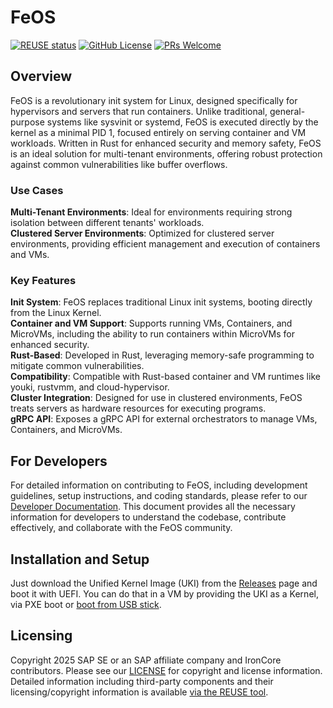 # FeOS

[![REUSE status](https://api.reuse.software/badge/github.com/ironcore-dev/FeOS)](https://api.reuse.software/info/github.com/ironcore-dev/FeOS)
[![GitHub License](https://img.shields.io/static/v1?label=License&message=Apache-2.0&color=blue)](LICENSE)
[![PRs Welcome](https://img.shields.io/badge/PRs-welcome-brightgreen.svg)](https://makeapullrequest.com)

## Overview
FeOS is a revolutionary init system for Linux, designed specifically for hypervisors and servers that run containers. Unlike traditional, general-purpose systems like sysvinit or systemd, FeOS is executed directly by the kernel as a minimal PID 1, focused entirely on serving container and VM workloads. Written in Rust for enhanced security and memory safety, FeOS is an ideal solution for multi-tenant environments, offering robust protection against common vulnerabilities like buffer overflows.

### Use Cases
**Multi-Tenant Environments**: Ideal for environments requiring strong isolation between different tenants' workloads.  
**Clustered Server Environments**: Optimized for clustered server environments, providing efficient management and execution of containers and VMs.

### Key Features
**Init System**: FeOS replaces traditional Linux init systems, booting directly from the Linux Kernel.  
**Container and VM Support**: Supports running VMs, Containers, and MicroVMs, including the ability to run containers within MicroVMs for enhanced security.  
**Rust-Based**: Developed in Rust, leveraging memory-safe programming to mitigate common vulnerabilities.  
**Compatibility**: Compatible with Rust-based container and VM runtimes like youki, rustvmm, and cloud-hypervisor.  
**Cluster Integration**: Designed for use in clustered environments, FeOS treats servers as hardware resources for executing programs.  
**gRPC API**: Exposes a gRPC API for external orchestrators to manage VMs, Containers, and MicroVMs.

## For Developers
For detailed information on contributing to FeOS, including development guidelines, setup instructions, and coding standards, please refer to our [Developer Documentation](docs/development.md). This document provides all the necessary information for developers to understand the codebase, contribute effectively, and collaborate with the FeOS community.

## Installation and Setup
Just download the Unified Kernel Image (UKI) from the [Releases](https://github.com/maltej/feos/releases) page and boot it with UEFI. You can do that in a VM by providing the UKI as a Kernel, via PXE boot or [boot from USB stick](docs/boot-image/uki.md#boot-from-usb-stick).

## Licensing
Copyright 2025 SAP SE or an SAP affiliate company and IronCore contributors. Please see our [LICENSE](LICENSE) for
copyright and license information. Detailed information including third-party components and their licensing/copyright
information is available [via the REUSE tool](https://api.reuse.software/info/github.com/ironcore-dev/FeOS).
